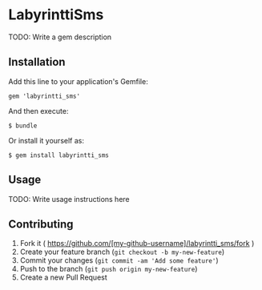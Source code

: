 # LabyrinttiSms

TODO: Write a gem description

## Installation

Add this line to your application's Gemfile:

    gem 'labyrintti_sms'

And then execute:

    $ bundle

Or install it yourself as:

    $ gem install labyrintti_sms

## Usage

TODO: Write usage instructions here

## Contributing

1. Fork it ( https://github.com/[my-github-username]/labyrintti_sms/fork )
2. Create your feature branch (`git checkout -b my-new-feature`)
3. Commit your changes (`git commit -am 'Add some feature'`)
4. Push to the branch (`git push origin my-new-feature`)
5. Create a new Pull Request
